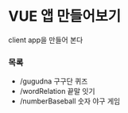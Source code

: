 # VUE 앱 만들어보기
client app을 만들어 본다  

### 목록
- /gugudna
구구단 퀴즈
- /wordRelation
끝말 잇기
- /numberBaseball
숫자 야구 게임
